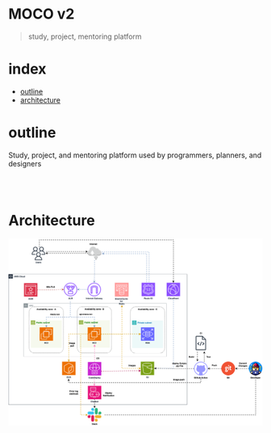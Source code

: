# MOCO v2

> study, project, mentoring platform

# index

- [outline](#outline)
- [architecture](#architecture)

# outline

Study, project, and mentoring platform used by programmers, planners, and designers

<br/><br/>

# Architecture

![aws-architecture](https://github.com/wlswo/wlswo.github.io/blob/main/assets/images/SideProject/side%236/moco-aws-architecture.png?raw=true)
